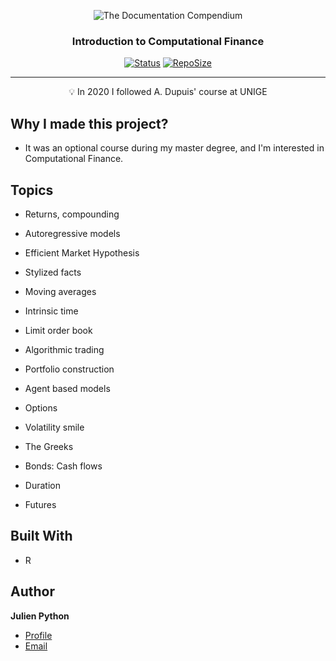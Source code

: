 <p align="center">
 <img src="https://i.imgur.com/rSyq3MW.png" alt="The Documentation Compendium"></a>
</p>

<h3 align="center">Introduction to Computational Finance
</h3>

<div align="center">

  [![Status](https://img.shields.io/badge/status-inactive-red.svg)]()
  [![RepoSize](https://img.shields.io/github/repo-size/pythonjul/introduction-computational-finance)]()

</div>

---

<p align = "center">💡 In 2020 I followed A. Dupuis' course at UNIGE</p>



## Why I made this project? <a name = "why_document"></a>

- It was an optional course during my master degree, and I'm interested in Computational Finance.

## Topics<a name = "how_to_play"></a>
- Returns, compounding

- Autoregressive models

- Efficient Market Hypothesis

- Stylized facts

- Moving averages

- Intrinsic time

- Limit order book

- Algorithmic trading

- Portfolio construction

- Agent based models

- Options

- Volatility smile

- The Greeks

- Bonds: Cash flows

- Duration

- Futures


## Built With ##

- R

## Author

**Julien Python**

- [Profile](https://github.com/pythonjul "Julien Python")
- [Email](mailto:pythonjul@gmail.com?subject=Hello "Hello!")
